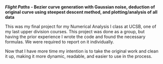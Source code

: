 **_Flight Paths -_ Bezier curve generation with Gaussian noise, deduction of original curve using steepest descent method, and plotting/analysis of all data**

This was my final project for my Numerical Analysis I class at UCSB, one of my last upper division courses. This project was done as a group, but having the prior experience I wrote the code and found the necessary formulas. We were required to report on it individually.

Now that I have more time my intention is to take the original work and clean it up, making it more dynamic, readable, and easier to use in the process.